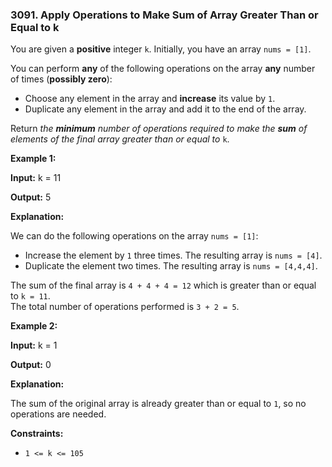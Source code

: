 ### 3091\. Apply Operations to Make Sum of Array Greater Than or Equal to k

You are given a **positive** integer `k`. Initially, you have an array `nums = [1]`.

You can perform **any** of the following operations on the array **any** number of times (**possibly zero**):

*   Choose any element in the array and **increase** its value by `1`.
*   Duplicate any element in the array and add it to the end of the array.

Return _the **minimum** number of operations required to make the **sum** of elements of the final array greater than or equal to_ `k`.

**Example 1:**

**Input:** k = 11

**Output:** 5

**Explanation:**

We can do the following operations on the array `nums = [1]`:

*   Increase the element by `1` three times. The resulting array is `nums = [4]`.
*   Duplicate the element two times. The resulting array is `nums = [4,4,4]`.

The sum of the final array is `4 + 4 + 4 = 12` which is greater than or equal to `k = 11`.  
The total number of operations performed is `3 + 2 = 5`.

**Example 2:**

**Input:** k = 1

**Output:** 0

**Explanation:**

The sum of the original array is already greater than or equal to `1`, so no operations are needed.

**Constraints:**

*   `1 <= k <= 105`
